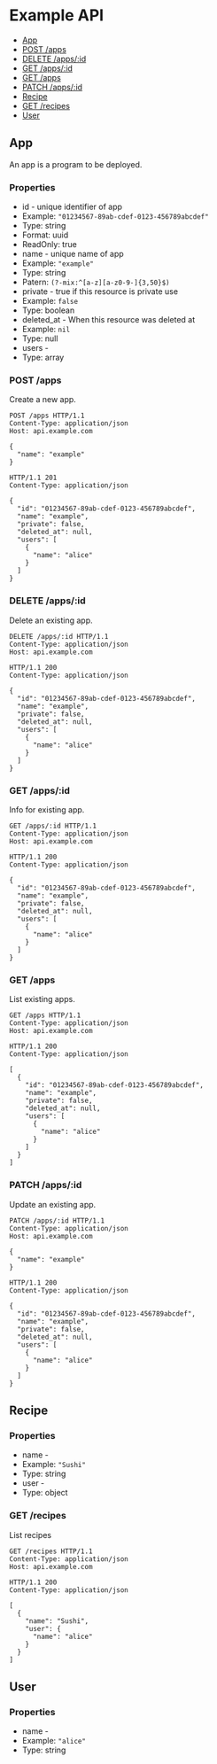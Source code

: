 # Example API
* [App](#app)
 * [POST /apps](#post-apps)
 * [DELETE /apps/:id](#delete-appsid)
 * [GET /apps/:id](#get-appsid)
 * [GET /apps](#get-apps)
 * [PATCH /apps/:id](#patch-appsid)
* [Recipe](#recipe)
 * [GET /recipes](#get-recipes)
* [User](#user)

## App
An app is a program to be deployed.

### Properties
* id - unique identifier of app
 * Example: `"01234567-89ab-cdef-0123-456789abcdef"`
 * Type: string
 * Format: uuid
 * ReadOnly: true
* name - unique name of app
 * Example: `"example"`
 * Type: string
 * Patern: `(?-mix:^[a-z][a-z0-9-]{3,50}$)`
* private - true if this resource is private use
 * Example: `false`
 * Type: boolean
* deleted_at - When this resource was deleted at
 * Example: `nil`
 * Type: null
* users - 
 * Type: array

### POST /apps
Create a new app.

```
POST /apps HTTP/1.1
Content-Type: application/json
Host: api.example.com

{
  "name": "example"
}
```

```
HTTP/1.1 201
Content-Type: application/json

{
  "id": "01234567-89ab-cdef-0123-456789abcdef",
  "name": "example",
  "private": false,
  "deleted_at": null,
  "users": [
    {
      "name": "alice"
    }
  ]
}
```

### DELETE /apps/:id
Delete an existing app.

```
DELETE /apps/:id HTTP/1.1
Content-Type: application/json
Host: api.example.com
```

```
HTTP/1.1 200
Content-Type: application/json

{
  "id": "01234567-89ab-cdef-0123-456789abcdef",
  "name": "example",
  "private": false,
  "deleted_at": null,
  "users": [
    {
      "name": "alice"
    }
  ]
}
```

### GET /apps/:id
Info for existing app.

```
GET /apps/:id HTTP/1.1
Content-Type: application/json
Host: api.example.com
```

```
HTTP/1.1 200
Content-Type: application/json

{
  "id": "01234567-89ab-cdef-0123-456789abcdef",
  "name": "example",
  "private": false,
  "deleted_at": null,
  "users": [
    {
      "name": "alice"
    }
  ]
}
```

### GET /apps
List existing apps.

```
GET /apps HTTP/1.1
Content-Type: application/json
Host: api.example.com
```

```
HTTP/1.1 200
Content-Type: application/json

[
  {
    "id": "01234567-89ab-cdef-0123-456789abcdef",
    "name": "example",
    "private": false,
    "deleted_at": null,
    "users": [
      {
        "name": "alice"
      }
    ]
  }
]
```

### PATCH /apps/:id
Update an existing app.

```
PATCH /apps/:id HTTP/1.1
Content-Type: application/json
Host: api.example.com

{
  "name": "example"
}
```

```
HTTP/1.1 200
Content-Type: application/json

{
  "id": "01234567-89ab-cdef-0123-456789abcdef",
  "name": "example",
  "private": false,
  "deleted_at": null,
  "users": [
    {
      "name": "alice"
    }
  ]
}
```

## Recipe


### Properties
* name - 
 * Example: `"Sushi"`
 * Type: string
* user - 
 * Type: object

### GET /recipes
List recipes

```
GET /recipes HTTP/1.1
Content-Type: application/json
Host: api.example.com
```

```
HTTP/1.1 200
Content-Type: application/json

[
  {
    "name": "Sushi",
    "user": {
      "name": "alice"
    }
  }
]
```

## User


### Properties
* name - 
 * Example: `"alice"`
 * Type: string

